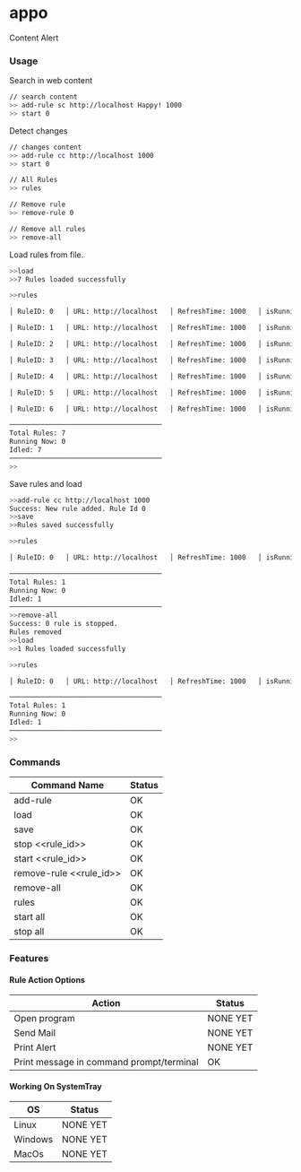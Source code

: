 # appo
Content Alert

### Usage

Search in web content

```sh
// search content
>> add-rule sc http://localhost Happy! 1000
>> start 0
```

Detect changes

```sh
// changes content
>> add-rule cc http://localhost 1000
>> start 0
```

```sh
// All Rules
>> rules

// Remove rule
>> remove-rule 0

// Remove all rules
>> remove-all
```

Load rules from file.
```sh
>>load
>>7 Rules loaded successfully

>>rules

│ RuleID: 0   │ URL: http://localhost   │ RefreshTime: 1000   │ isRunning: 0   │

│ RuleID: 1   │ URL: http://localhost   │ RefreshTime: 1000   │ isRunning: 0   │

│ RuleID: 2   │ URL: http://localhost   │ RefreshTime: 1000   │ isRunning: 0   │

│ RuleID: 3   │ URL: http://localhost   │ RefreshTime: 1000   │ isRunning: 0   │

│ RuleID: 4   │ URL: http://localhost   │ RefreshTime: 1000   │ isRunning: 0   │

│ RuleID: 5   │ URL: http://localhost   │ RefreshTime: 1000   │ isRunning: 0   │

│ RuleID: 6   │ URL: http://localhost   │ RefreshTime: 1000   │ isRunning: 0   │

──────────────────────────────────────
Total Rules: 7
Running Now: 0
Idled: 7
──────────────────────────────────────
>>
```

Save rules and load
```sh
>>add-rule cc http://localhost 1000
Success: New rule added. Rule Id 0
>>save
>>Rules saved successfully

>>rules

│ RuleID: 0   │ URL: http://localhost   │ RefreshTime: 1000   │ isRunning: 0   │

──────────────────────────────────────
Total Rules: 1
Running Now: 0
Idled: 1
──────────────────────────────────────
>>remove-all
Success: 0 rule is stopped.
Rules removed
>>load
>>1 Rules loaded successfully

>>rules

│ RuleID: 0   │ URL: http://localhost   │ RefreshTime: 1000   │ isRunning: 0   │

──────────────────────────────────────
Total Rules: 1
Running Now: 0
Idled: 1
──────────────────────────────────────
>>
```

### Commands

| Command Name | Status |
| ------ | ------ |
| add-rule  | OK |
| load | OK |
| save | OK |
| stop <<rule_id>> | OK |
| start <<rule_id>> | OK |
| remove-rule <<rule_id>> | OK |
| remove-all | OK |
| rules | OK |
| start all | OK |
| stop all | OK |

### Features

#### Rule Action Options

| Action | Status |
| ------ | ------ |
| Open program  | NONE YET |
| Send Mail | NONE YET |
| Print Alert | NONE YET |
| Print message in command prompt/terminal | OK |

#### Working On SystemTray

| OS | Status |
| ------ | ------ |
| Linux  | NONE YET |
| Windows | NONE YET |
| MacOs | NONE YET |
